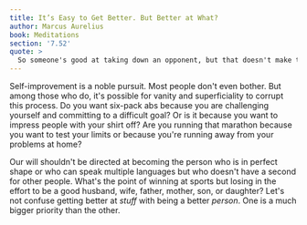 ```yaml
---
title: It’s Easy to Get Better. But Better at What?
author: Marcus Aurelius
book: Meditations
section: '7.52'
quote: >
  So someone's good at taking down an opponent, but that doesn't make them more community-minded, or modest, or well-prepared for any circumstance, or more tolerant of the faults of others.
---
```


Self-improvement is a noble pursuit. Most people don't even bother. But among those who do, it's possible for vanity and superficiality to corrupt this process. Do you want six-pack abs because you are challenging yourself and committing to a difficult goal? Or is it because you want to impress people with your shirt off? Are you running that marathon because you want to test your limits or because you're running away from your problems at home?

Our will shouldn't be directed at becoming the person who is in perfect shape or who can speak multiple languages but who doesn't have a second for other people. What's the point of winning at sports but losing in the effort to be a good husband, wife, father, mother, son, or daughter? Let's not confuse getting better at _stuff_ with being a better _person_. One is a much bigger priority than the other.
